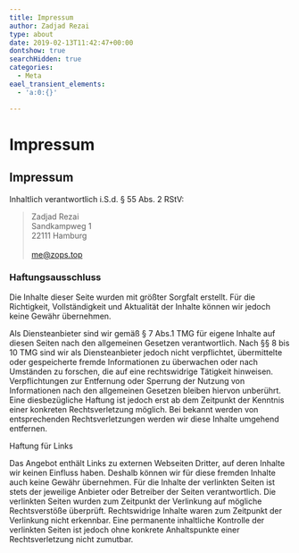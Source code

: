```yaml
---
title: Impressum
author: Zadjad Rezai
type: about
date: 2019-02-13T11:42:47+00:00
dontshow: true
searchHidden: true
categories:
  - Meta
eael_transient_elements:
  - 'a:0:{}'

---
```

# Impressum

</p>

## Impressum

Inhaltlich verantwortlich i.S.d. § 55 Abs. 2 RStV:

> Zadjad Rezai<br>
> Sandkampweg 1<br>
> 22111 Hamburg<br>
> <br>
> <me@zops.top>

### Haftungsausschluss

Die Inhalte dieser Seite wurden mit größter Sorgfalt erstellt. Für die Richtigkeit, Vollständigkeit und Aktualität der Inhalte können wir jedoch keine Gewähr übernehmen.

Als Diensteanbieter sind wir gemäß § 7 Abs.1 TMG für eigene Inhalte auf diesen Seiten nach den allgemeinen Gesetzen verantwortlich. Nach §§ 8 bis 10 TMG sind wir als Diensteanbieter jedoch nicht verpflichtet, übermittelte oder gespeicherte fremde Informationen zu überwachen oder nach Umständen zu forschen, die auf eine rechtswidrige Tätigkeit hinweisen. Verpflichtungen zur Entfernung oder Sperrung der Nutzung von Informationen nach den allgemeinen Gesetzen bleiben hiervon unberührt. Eine diesbezügliche Haftung ist jedoch erst ab dem Zeitpunkt der Kenntnis einer konkreten Rechtsverletzung möglich. Bei bekannt werden von entsprechenden Rechtsverletzungen werden wir diese Inhalte umgehend entfernen.

Haftung für Links

Das Angebot enthält Links zu externen Webseiten Dritter, auf deren Inhalte wir keinen Einfluss haben. Deshalb können wir für diese fremden Inhalte auch keine Gewähr übernehmen. Für die Inhalte der verlinkten Seiten ist stets der jeweilige Anbieter oder Betreiber der Seiten verantwortlich. Die verlinkten Seiten wurden zum Zeitpunkt der Verlinkung auf mögliche Rechtsverstöße überprüft. Rechtswidrige Inhalte waren zum Zeitpunkt der Verlinkung nicht erkennbar. Eine permanente inhaltliche Kontrolle der verlinkten Seiten ist jedoch ohne konkrete Anhaltspunkte einer Rechtsverletzung nicht zumutbar.
